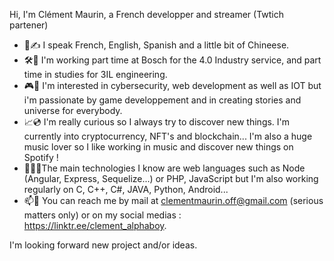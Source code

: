 Hi, I'm Clément Maurin, a French developper and streamer (Twtich partener)

- 🧾✍ I speak French, English, Spanish and a little bit of Chineese.
- 🛠📖 I'm working part time at Bosch for the 4.0 Industry service, and part time in studies for 3IL engineering.
- 🎮🔐 I'm interested in cybersecurity, web development as well as IOT but i'm passionate by game developpement and in creating stories and universe for everybody.
- 📈💿 I'm really curious so I always try to discover new things. I'm currently into cryptocurrency, NFT's and blockchain... I'm also a huge music lover so I like working in music and discover new things on Spotify !
- 👨‍🎓🔬The main technologies I know are web languages such as Node (Angular, Express, Sequelize...) or PHP, JavaScript but I'm also working regularly on C, C++, C#, JAVA, Python, Android...
- 📫🔔 You can reach me by mail at clementmaurin.off@gmail.com (serious matters only) or on my social medias : https://linktr.ee/clement_alphaboy.

I'm looking forward new project and/or ideas.

